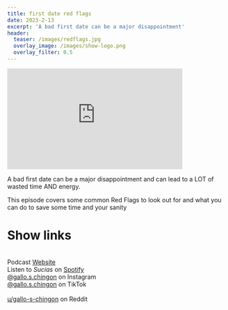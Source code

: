 ```yaml
---
title: first date red flags
date: 2023-2-13
excerpt: 'A bad first date can be a major disappointment'
header:
  teaser: /images/redflags.jpg
  overlay_image: /images/show-logo.png
  overlay_filter: 0.5
---
```


<iframe src='https://open.spotify.com/embed/episode/1PXYMcAW07qMKXS45ISZxm' width='80%' height='232' frameborder='0' allowtransparency='true' allow='encrypted-media'></iframe>

A bad first date can be a major disappointment and can lead to a LOT of wasted time AND energy.

This episode covers some common Red Flags to look out for and what you can do to save some time and your sanity

# Show links

<br> Podcast [Website](https://sucias.xyz)  <a href='https://sucias.xyz'><i class='fas fa-link'></i></a>
<br> Listen to *Sucias* on [Spotify](https://open.spotify.com/show/3XjoipCU3QzeIaQAAQpBdW)  <a href='https://open.spotify.com/show/3XjoipCU3QzeIaQAAQpBdW'><i class='fab fa-spotify'></i></a>
<br> [@gallo.s.chingon](https://instagram.com/gallo.s.chingon) on Instagram  <a href='https://www.instagram.com/gallo.s.chingon'><i class='fa-brands fa-instagram-square'></i></a>
<br> [@gallo.s.chingon](https://www.tiktok.com/@gallo.s.chingon) on TikTok <a href='https://www.tiktok.com/@gallo.s.chingon'><i class='fa-brands fa-tiktok'></i><br>
<br> [u/gallo-s-chingon](https://reddit.com/u/gallo-s-chingon/submitted) on Reddit <a href='https://reddit.com/u/gallo-s-chingon/submitted'><i class='fab fa-reddit'></i></a>
